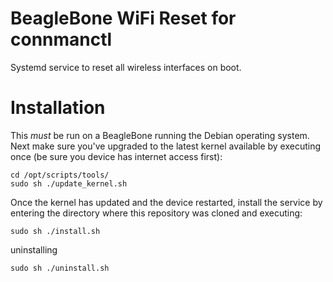 BeagleBone WiFi Reset for connmanctl
===

Systemd service to reset all wireless interfaces on boot.

Installation
===
This *must* be run on a BeagleBone running the Debian operating system.
Next make sure you've upgraded to the latest kernel available by executing once (be sure you device has internet access first):


```
cd /opt/scripts/tools/
sudo sh ./update_kernel.sh
```

Once the kernel has updated and the device restarted, install the service by entering the directory where this repository was cloned and executing:

```
sudo sh ./install.sh
```

uninstalling
```
sudo sh ./uninstall.sh
```
